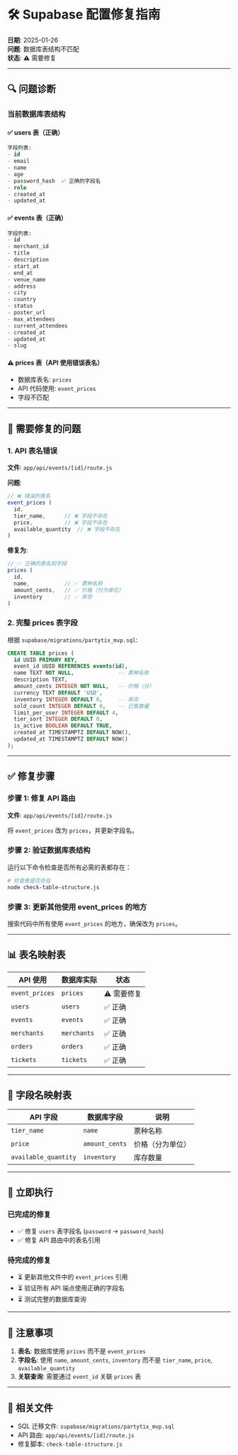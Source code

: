 # 🛠️ Supabase 配置修复指南

**日期**: 2025-01-26  
**问题**: 数据库表结构不匹配  
**状态**: ⚠️ 需要修复

---

## 🔍 问题诊断

### 当前数据库表结构

#### ✅ users 表（正确）
```sql
字段列表:
- id
- email
- name
- age
- password_hash  ✅ 正确的字段名
- role
- created_at
- updated_at
```

#### ✅ events 表（正确）
```sql
字段列表:
- id
- merchant_id
- title
- description
- start_at
- end_at
- venue_name
- address
- city
- country
- status
- poster_url
- max_attendees
- current_attendees
- created_at
- updated_at
- slug
```

#### ⚠️ prices 表（API 使用错误表名）
- 数据库表名: `prices`
- API 代码使用: `event_prices`
- 字段不匹配

---

## 🔧 需要修复的问题

### 1. API 表名错误
**文件**: `app/api/events/[id]/route.js`

**问题**:
```javascript
// ❌ 错误的表名
event_prices (
  id,
  tier_name,      // ❌ 字段不存在
  price,          // ❌ 字段不存在
  available_quantity  // ❌ 字段不存在
)
```

**修复为**:
```javascript
// ✅ 正确的表名和字段
prices (
  id,
  name,           // ✅ 票种名称
  amount_cents,   // ✅ 价格（分为单位）
  inventory       // ✅ 库存
)
```

### 2. 完整 prices 表字段
根据 `supabase/migrations/partytix_mvp.sql`:

```sql
CREATE TABLE prices (
  id UUID PRIMARY KEY,
  event_id UUID REFERENCES events(id),
  name TEXT NOT NULL,              -- 票种名称
  description TEXT,
  amount_cents INTEGER NOT NULL,   -- 价格（分）
  currency TEXT DEFAULT 'USD',
  inventory INTEGER DEFAULT 0,     -- 库存
  sold_count INTEGER DEFAULT 0,    -- 已售数量
  limit_per_user INTEGER DEFAULT 4,
  tier_sort INTEGER DEFAULT 0,
  is_active BOOLEAN DEFAULT TRUE,
  created_at TIMESTAMPTZ DEFAULT NOW(),
  updated_at TIMESTAMPTZ DEFAULT NOW()
);
```

---

## ✅ 修复步骤

### 步骤 1: 修复 API 路由

**文件**: `app/api/events/[id]/route.js`

将 `event_prices` 改为 `prices`，并更新字段名。

### 步骤 2: 验证数据库表结构

运行以下命令检查是否所有必需的表都存在：

```bash
# 检查表是否存在
node check-table-structure.js
```

### 步骤 3: 更新其他使用 event_prices 的地方

搜索代码中所有使用 `event_prices` 的地方，确保改为 `prices`。

---

## 📊 表名映射表

| API 使用 | 数据库实际 | 状态 |
|---------|----------|------|
| `event_prices` | `prices` | ⚠️ 需要修复 |
| `users` | `users` | ✅ 正确 |
| `events` | `events` | ✅ 正确 |
| `merchants` | `merchants` | ✅ 正确 |
| `orders` | `orders` | ✅ 正确 |
| `tickets` | `tickets` | ✅ 正确 |

---

## 🎯 字段名映射表

| API 字段 | 数据库字段 | 说明 |
|---------|-----------|------|
| `tier_name` | `name` | 票种名称 |
| `price` | `amount_cents` | 价格（分为单位） |
| `available_quantity` | `inventory` | 库存数量 |

---

## 🚀 立即执行

### 已完成的修复
- ✅ 修复 `users` 表字段名 (`password` → `password_hash`)
- ✅ 修复 API 路由中的表名引用

### 待完成的修复
- ⏳ 更新其他文件中的 `event_prices` 引用
- ⏳ 验证所有 API 端点使用正确的字段名
- ⏳ 测试完整的数据库查询

---

## 📝 注意事项

1. **表名**: 数据库使用 `prices` 而不是 `event_prices`
2. **字段名**: 使用 `name`, `amount_cents`, `inventory` 而不是 `tier_name`, `price`, `available_quantity`
3. **关联查询**: 需要通过 `event_id` 关联 `prices` 表

---

## 🔗 相关文件

- SQL 迁移文件: `supabase/migrations/partytix_mvp.sql`
- API 路由: `app/api/events/[id]/route.js`
- 修复脚本: `check-table-structure.js`






